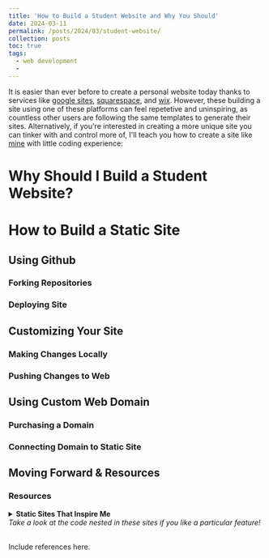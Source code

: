 ```yaml
---
title: 'How to Build a Student Website and Why You Should'
date: 2024-03-11
permalink: /posts/2024/03/student-website/
collection: posts
toc: true
tags:
  - web development
  - 
---
```


It is easier than ever before to create a personal website today thanks to services like [google sites](https://sites.google.com/new?tgif=d), [squarespace](https://www.squarespace.com/), and [wix](https://www.wix.com/). However, these building a site using one of these platforms can feel repetetive and uninspiring, as countless other users are following the same templates to generate their sites. Alternatively, if you're interested in creating a more unique site you can tinker with and control more of, I'll teach you how to create a site like [mine](www.londonchamberlain.com) with little coding experience:

# Why Should I Build a Student Website?

# How to Build a Static Site

## Using Github

### Forking Repositories

### Deploying Site

## Customizing Your Site

### Making Changes Locally

### Pushing Changes to Web

## Using Custom Web Domain

### Purchasing a Domain

### Connecting Domain to Static Site

## Moving Forward & Resources



### Resources

<details>
  <summary><b>Static Sites That Inspire Me</b><br>
  <i>Take a look at the code nested in these sites if you like a particular feature!</i>
</summary>
  <br>
  <p>
    <ul>
      <li>Check out Giulio Schinaia's <a href="https://gschinaia.github.io/">academic site</a>. I especially like Giulio's use of the light/dark toggle button.</li>
      <li>Rob Williams' <a href="https://jayrobwilliams.com/">academic site</a> boasts a wealth of static site knowledge for you to dig through. I've implemented so many aspects of Rob's site in my own using his commit history, as well as his posts. Rob's own <a href="https://jayrobwilliams.com/posts/2020/06/academic-website/">post</a> about creating an academic site was the inspiration for this post. Sorry for the theft, Rob.</li>
      <li>Antoine Soetewey's <a href="https://www.socialscienceregistry.org/trials/4740">personal site</a> is elite. His R blog and use of an English/French language toggle are both super fascinating to check out.</li>
    </ul>
</p>
</details>
<br>

Include references here.
